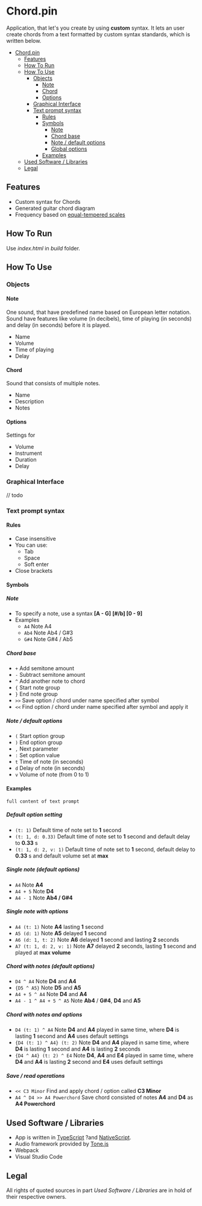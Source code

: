 # Chord.pin

Application, that let's you create by using **custom** syntax. It lets an user create chords from a text formatted by custom syntax standards, which is written below. 

- [Chord.pin](#chordpin)
  - [Features](#features)
  - [How To Run](#how-to-run)
  - [How To Use](#how-to-use)
    - [Objects](#objects)
      - [Note](#note)
      - [Chord](#chord)
      - [Options](#options)
    - [Graphical Interface](#graphical-interface)
    - [Text prompt syntax](#text-prompt-syntax)
      - [Rules](#rules)
      - [Symbols](#symbols)
        - [Note](#note-1)
        - [Chord base](#chord-base)
        - [Note / default options](#note--default-options)
        - [Global options](#global-options)
      - [Examples](#examples)
  - [Used Software / Libraries](#used-software--libraries)
  - [Legal](#legal)

## Features

- Custom syntax for Chords
- Generated guitar chord diagram
- Frequency based on [equal-tempered scales](https://pages.mtu.edu/~suits/notefreqs.html)

## How To Run
Use *index.html* in *build* folder.

## How To Use

### Objects

#### Note

One sound, that have predefined name based on European letter notation. Sound have features like volume (in decibels), time of playing (in seconds) and delay (in seconds) before it is played.

* Name
* Volume
* Time of playing
* Delay

#### Chord

Sound that consists of multiple notes. 

* Name
* Description
* Notes

#### Options

Settings for 

* Volume 
* Instrument
* Duration
* Delay

### Graphical Interface

// todo

### Text prompt syntax

#### Rules

* Case insensitive
* You can use:
  * Tab
  * Space
  * Soft enter
* Close brackets

#### Symbols

##### Note

* To specify a note, use a syntax **[A - G]** **[#/b] [0 - 9]**
* Examples 
  * `A4` 
    Note A4
  * `Ab4` 
    Note Ab4 / G#3
  * `G#4` 
    Note G#4 / Ab5 

  
##### Chord base

* `+` Add semitone amount
* `-` Subtract semitone amount
* `^` Add another note to chord
* `{` Start note group
* `}` End note group
* `>>` Save option / chord under name specified after symbol
* `<<` Find option / chord under name specified after symbol and apply it

##### Note / default options

* `(` Start option group
* `)` End option group
* `,` Next parameter
* `:` Set option value
* `t` Time of note (in seconds)
* `d` Delay of note (in seconds)
* `v` Volume of note (from 0 to 1)


#### Examples

`full content of text prompt`

##### Default option setting

* `(t: 1)`
Default time of note set to **1** second
* `(t: 1, d: 0.33)`
Default time of note set to **1** second and default delay to **0.33** s
* `(t: 1, d: 2, v: 1)`
Default time of note set to **1** second, default delay to **0.33** s and default volume set at **max**

##### Single note (default options)

* `A4` Note **A4**
* `A4 + 5` Note **D4**
* `A4 - 1` Note **Ab4 / G#4**


##### Single note with options

* `A4 (t: 1)` Note **A4** lasting **1** second
* `A5 (d: 1)` Note **A5** delayed **1** second
* `A6 (d: 1, t: 2)` Note **A6** delayed **1** second and lasting **2** seconds
* `A7 (t: 1, d: 2, v: 1)` Note **A7** delayed **2** seconds, lasting **1** second and played at **max volume**

##### Chord with notes (default options)

* `D4 ^ A4` Note **D4** and **A4**
* `{D5 ^ A5}` Note **D5** and **A5**
* `A4 + 5 ^ A4` Note **D4** and **A4**
* `A4 - 1 ^ A4 + 5 ^ A5` Note **Ab4** / **G#4**, **D4** and **A5**

##### Chord with notes and options

* `D4 (t: 1) ^ A4` 
  Note **D4** and **A4** played in same time, where **D4** is lasting **1** second and **A4** uses default settings
* `{D4 (t: 1) ^ A4} (t: 2)` 
  Note **D4** and **A4** played in same time, where **D4** is lasting **1** second and **A4** is lasting **2** seconds
* `{D4 ^ A4} (t: 2) ^ E4` 
  Note **D4**, **A4** and **E4** played in same time, where **D4** and **A4** is lasting **2** second and **E4** uses default settings

##### Save / read operations

* `<< C3 Minor`
  Find and apply chord / option called **C3 Minor**
* `A4 ^ D4 >> A4 Powerchord` 
  Save chord consisted of notes **A4** and **D4** as **A4 Powerchord**

## Used Software / Libraries

* App is written in [TypeScript](https://www.typescriptlang.org/) ?and [NativeScript](https://www.nativescript.org/). 
* Audio framework provided by [Tone.js](https://tonejs.github.io/)
* Webpack
* Visual Studio Code

## Legal

All rights of quoted sources in part *Used Software / Libraries* are in hold of their respective owners.

